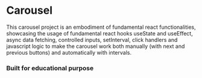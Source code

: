 # Carousel

This carousel project is an embodiment of fundamental react functionalities, showcasing the usage of fundamental react hooks useState and useEffect, async data fetching, controlled inputs, setInterval, click handlers and javascript logic to make the carousel work both manually (with next and previous buttons) and automatically with intervals. 

### Built for educational purpose
